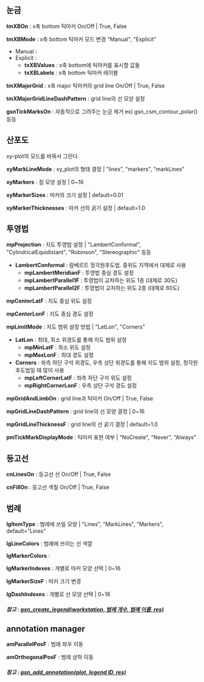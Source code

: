 ## 눈금
__tmXBOn__ : x축 bottom 틱마커 On/Off | True, False

__tmXBMode__ : x축 bottom 틱마커 모드 변경 "Manual", "Explicit"
* Manual :
* Explicit : 
  * __txXBValues__ : x축 bottom에 틱마커를 표시할 값들
  * __txXBLabels__ : x축 bottom 틱마커 레이블
      
__tmXMajorGrid__ : x축 major 틱마커의 grid line On/Off | True, False

__tmXMajorGridLineDashPattern__ : grid line의 선 모양 설정

__gsnTickMarksOn__ : 자동적으로 그려주는 눈금 제거 ex) gsn_csm_contour_polar() 등등
   
## 산포도
xy-plot의 모드를 바꿔서 그린다. 

__xyMarkLineMode__ :  xy_plot의 형태 결정 | "lines", "markers", "markLines"  

__xyMarkers__ : 점 모양 설정 | 0~16   

__xyMarkerSizes__ : 마커의 크기 설정 | default=0.01   

__xyMarkerThicknesses__ : 마커 선의 굵기 설정 | default=1.0   
   

## 투영법
__mpProjection__ : 지도 투영법 설정 | "LambertConformal", "CylindricalEquidistant", "Robinson", "Stereographic" 등등
* __LambertConformal__ : 람베르트 정각원추도법. 중위도 지역에서 대체로 사용
  * __mpLambertMeridianF__ : 투영법 중심 경도 설정
  * __mpLambertParallel1F__ : 투영법이 교차하는 위도 1층 (대체로 30도)
  * __mpLambertParallel2F__ : 투영법이 교차하는 위도 2층 (대체로 60도)   

__mpCenterLatF__ : 지도 중심 위도 설정

__mpCenterLonF__ : 지도 중심 경도 설정

__mpLimitMode__ : 지도 범위 설정 방법 | "LatLon", "Corners"
* __LatLon__ : 최대, 최소 위경도를 통해 지도 범위 설정
  * __mpMinLatF__ : 최소 위도 설정
  * __mpMaxLonF__ : 최대 경도 설정
* __Corners__ : 좌측 하단 구석 위경도, 우측 상단 위경도를 통해 지도 범위 설정, 정각원추도법일 때 많이 사용
  * __mpLeftCornerLatF__ : 좌측 하단 구석 위도 설정
  * __mpRightCornerLonF__ : 우측 상단 구석 경도 설정

__mpGridAndLimbOn__ : grid line과 틱마커 On/Off | True, False  

__mpGridLineDashPattern__ : grid line의 선 모양 결정 | 0~16   

__mpGridLineThicknessF__ : grid line의 선 굵기 결정 | default=1.0   

__pmTickMarkDisplayMode__ : 틱마커 표현 여부 | "NoCreate", "Never", "Always"


## 등고선
__cnLinesOn__ : 등고선 선 On/Off | True, False

__cnFillOn__ : 등고선 색칠 On/Off | True, False


## 범례
__lgItemType__ : 범례에 쓰일 모양 | "Lines", "MarkLines", "Markers", default="Lines"

__lgLineColors__ : 범례에 쓰이는 선 색깔

__lgMarkerColors__ : 

__lgMarkerIndexes__ : 개별로 마커 모양 선택 | 0~16

__lgMarkerSizeF__ : 마커 크기 변경

__lgDashIndexes__ : 개별로 선 모양 선택 | 0~16

##### 참고 : [gsn_create_legend(workstation, 범례 개수, 범례 이름, res)](https://www.ncl.ucar.edu/Document/Graphics/Interfaces/gsn_create_legend.shtml)


## annotation manager
__amParallelPosF__ : 범례 좌우 이동

__amOrthogonalPosF__ : 범례 상하 이동

##### 참고 : [gsn_add_annotation(plot, legend ID, res)](https://www.ncl.ucar.edu/Document/Graphics/Interfaces/gsn_add_annotation.shtml)






